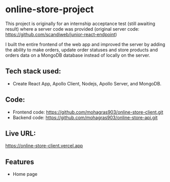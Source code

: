 # online-store-project
This project is originally for an internship acceptance test (still awaiting result) where a server code was provided (original server code: https://github.com/scandiweb/junior-react-endpoint)

I built the entire frontend of the web app and improved the server by adding the ability to make orders, update order statuses and store products and orders data on a MongoDB database instead of locally on the server.

## Tech stack used: 
- Create React App, Apollo Client, Nodejs, Apollo Server, and MongoDB.
## Code:
- Frontend code: https://github.com/mohagras903/online-store-client.git
- Backend code: https://github.com/mohagras903/online-store-api.git

## Live URL:
https://online-store-client.vercel.app
## Features
- Home page
